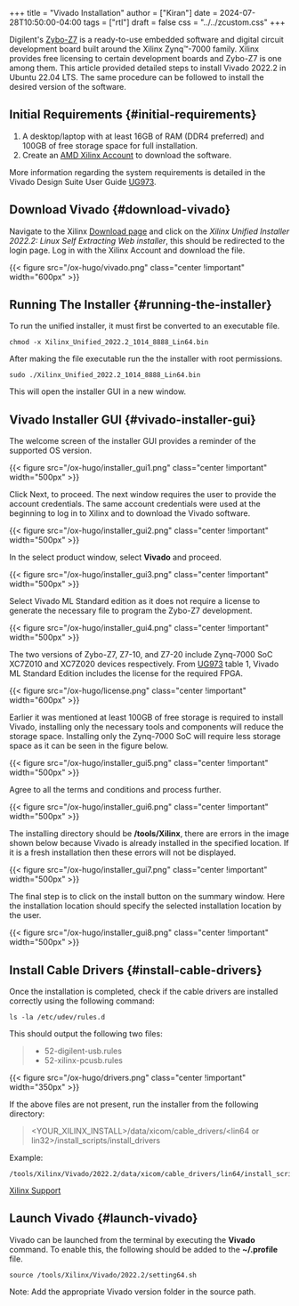 +++
title = "Vivado Installation"
author = ["Kiran"]
date = 2024-07-28T10:50:00-04:00
tags = ["rtl"]
draft = false
css = "../../zcustom.css"
+++

Digilent's [Zybo-Z7](https://digilent.com/shop/zybo-z7-zynq-7000-arm-fpga-soc-development-board/) is a ready-to-use embedded software and digital circuit development board built around the Xilinx Zynq™-7000 family. Xilinx provides free licensing to certain development boards and Zybo-Z7 is one among them. This article provided detailed steps to install Vivado 2022.2 in Ubuntu 22.04 LTS. The same procedure can be followed to install the desired version of the software.


## Initial Requirements {#initial-requirements}

1.  A desktop/laptop with at least 16GB of RAM (DDR4 preferred) and 100GB of free storage space for full installation.
2.  Create an [AMD Xilinx Account](https://www.amd.com/en/registration/create-account.html) to download the software.

More information regarding the system requirements is detailed in the Vivado Design Suite User Guide [UG973](https://www.xilinx.com/support/documents/sw_manuals/xilinx2022_2/ug973-vivado-release-notes-install-license.pdf).


## Download Vivado {#download-vivado}

Navigate to the Xilinx [Download page](https://www.xilinx.com/support/download.html?_ga=2.260602445.115923376.1607278706-574785482.1605024210) and click on the _Xilinx Unified Installer 2022.2: Linux Self Extracting Web installer_, this should be redirected to the login page. Log in with the Xilinx Account and download the file.

{{< figure src="/ox-hugo/vivado.png" class="center !important" width="600px" >}}


## Running The Installer {#running-the-installer}

To run the unified installer, it must first be converted to an executable file.

```linux
chmod -x Xilinx_Unified_2022.2_1014_8888_Lin64.bin
```

After making the file executable run the the installer with root permissions.

```linux
sudo ./Xilinx_Unified_2022.2_1014_8888_Lin64.bin
```

This will open the installer GUI in a new window.


## Vivado Installer GUI {#vivado-installer-gui}

The welcome screen of the installer GUI provides a reminder of the supported OS version.

{{< figure src="/ox-hugo/installer_gui1.png" class="center !important" width="500px" >}}

Click Next, to proceed. The next window requires the user to provide the account credentials. The same account credentials were used at the beginning to log in to Xilinx and to download the Vivado software.

{{< figure src="/ox-hugo/installer_gui2.png" class="center !important" width="500px" >}}

In the select product window, select **Vivado** and proceed.

{{< figure src="/ox-hugo/installer_gui3.png" class="center !important" width="500px" >}}

Select Vivado ML Standard edition as it does not require a license to generate the necessary file to program the Zybo-Z7 development.

{{< figure src="/ox-hugo/installer_gui4.png" class="center !important" width="500px" >}}

The two versions of Zybo-Z7, Z7-10, and Z7-20 include Zynq-7000 SoC XC7Z010 and XC7Z020 devices respectively. From [UG973](https://www.xilinx.com/support/documents/sw_manuals/xilinx2022_2/ug973-vivado-release-notes-install-license.pdf) table 1, Vivado ML Standard Edition includes the license for the required FPGA.

{{< figure src="/ox-hugo/license.png" class="center !important" width="600px" >}}

Earlier it was mentioned at least 100GB of free storage is required to install Vivado, installing only the necessary tools and components will reduce the storage space. Installing only the Zynq-7000 SoC will require less storage space as it can be seen in the figure below.

{{< figure src="/ox-hugo/installer_gui5.png" class="center !important" width="500px" >}}

Agree to all the terms and conditions and process further.

{{< figure src="/ox-hugo/installer_gui6.png" class="center !important" width="500px" >}}

The installing directory should be **/tools/Xilinx**, there are errors in the image shown below because Vivado is already installed in the specified location. If it is a fresh installation then these errors will not be displayed.

{{< figure src="/ox-hugo/installer_gui7.png" class="center !important" width="500px" >}}

The final step is to click on the install button on the summary window. Here the installation location should specify the selected installation location by the user.

{{< figure src="/ox-hugo/installer_gui8.png" class="center !important" width="500px" >}}


## Install Cable Drivers {#install-cable-drivers}

Once the installation is completed, check if the cable drivers are installed correctly using the following command:

```linux
ls -la /etc/udev/rules.d
```

This should output the following two files:

> -   52-digilent-usb.rules
> -   52-xilinx-pcusb.rules

{{< figure src="/ox-hugo/drivers.png" class="center !important" width="350px" >}}

If the above files are not present, run the installer from the following directory:

> &lt;YOUR_XILINX_INSTALL&gt;/data/xicom/cable_drivers/&lt;lin64 or lin32&gt;/install_scripts/install_drivers

Example:

```linux
/tools/Xilinx/Vivado/2022.2/data/xicom/cable_drivers/lin64/install_script/install_drivers
```

[Xilinx Support](https://support.xilinx.com/s/article/66440?language=en_US)


## Launch Vivado {#launch-vivado}

Vivado can be launched from the terminal by executing the **Vivado** command. To enable this, the following should be added to the **~/.profile** file.

```linux
source /tools/Xilinx/Vivado/2022.2/setting64.sh
```

Note: Add the appropriate Vivado version folder in the source path.
